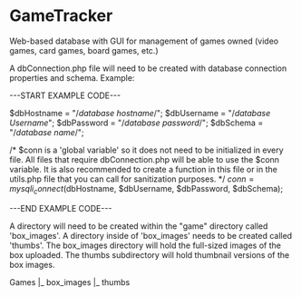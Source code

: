 # GameTracker
Web-based database with GUI for management of games owned (video games, card games, board games, etc.)

A dbConnection.php file will need to be created with database connection properties and schema. Example:

---START EXAMPLE CODE---

$dbHostname = "/*database hostname*/";
$dbUsername = "/*database Username*";
$dbPassword = "/*database password*/";
$dbSchema = "/*database name*/";

/*
$conn is a 'global variable' so it does not need to be initialized in every file.
All files that require dbConnection.php will be able to use the $conn variable.
It is also recommended to create a function in this file or in the utils.php file that you can call for sanitization purposes.
*/
$conn = mysqli_connect($dbHostname, $dbUsername, $dbPassword, $dbSchema);

---END EXAMPLE CODE---

A directory will need to be created within the "game" directory called 'box_images'.
A directory inside of 'box_images' needs to be created called 'thumbs'.
The box_images directory will hold the full-sized images of the box uploaded.
The thumbs subdirectory will hold thumbnail versions of the box images.

Games
|_ box_images
   |_ thumbs
